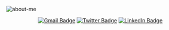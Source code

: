 ![about-me](./imgs/hello-dark-mode.gif)

<p align="center">
<a href="mailto:gul.khodizoda@gmail.com"><img src="https://img.icons8.com/nolan/35/gmail.png" alt="Gmail Badge"/></a>
<a href="https://twitter.com/gul_codes"><img src="https://img.icons8.com/nolan/35/twitter-squared.png" alt="Twitter Badge"/></a>
<a href="https://www.linkedin.com/in/khodizoda/"><img src="https://img.icons8.com/nolan/35/linkedin.png" alt="LinkedIn Badge"/></a>
</p>

